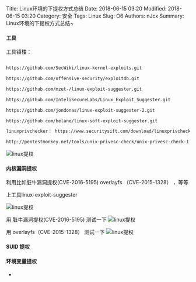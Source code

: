 Title: Linux环境的下提权方式总结
Date: 2018-06-15 03:20
Modified: 2018-06-15 03:20
Category: 安全
Tags: Linux
Slug: O6
Authors: nJcx
Summary: Linux环境的下提权方式总结~

#### 工具


工具镇楼：

```bash

https://github.com/SecWiki/linux-kernel-exploits.git

https://github.com/offensive-security/exploitdb.git

https://github.com/mzet-/linux-exploit-suggester.git

https://github.com/InteliSecureLabs/Linux_Exploit_Suggester.git

https://github.com/jondonas/linux-exploit-suggester-2.git

https://github.com/belane/linux-soft-exploit-suggester.git

linuxprivchecker： https://www.securitysift.com/download/linuxprivchecker.py

http://pentestmonkey.net/tools/unix-privesc-check/unix-privesc-check-1.4.tar.gz

```

![linux提权](../images/WechatIMG169.png)


#### 内核漏洞提权

 利用比如脏牛漏洞提权(CVE-2016-5195) overlayfs （CVE-2015-1328）
，等等

上工具linux-exploit-suggester

![linux提权](../images/WechatIMG180.jpeg)


用 脏牛漏洞提权(CVE-2016-5195) 测试一下 
![linux提权](../images/WechatIMG96.jpeg)


用 overlayfs（CVE-2015-1328） 测试一下 
![linux提权](../images/WechatIMG182.jpeg)
 


#### SUID 提权


#### 环境变量提权


-  

 
